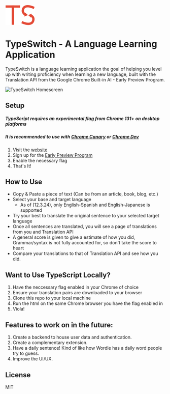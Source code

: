 ![TypeSwitch Logo](/Logo/TypeSwitch.svg)
# TypeSwitch - A Language Learning Application

TypeSwitch is a language learning application the goal of helping you level up with writing proficiency when learning a new language, built with the Translation API from the Google Chrome Built-in AI - Early Preview Program. 

![TypeSwitch Homescreen](https://github.com/user-attachments/assets/7044bbab-2b31-4c39-948a-e9a925843bd8)


## Setup
##### TypeScript requires an experimental flag from Chrome 131+ on desktop platforms
##### It is recommended to use with [Chrome Canary](https://www.google.com/chrome/canary/) or [Chrome Dev](https://www.google.com/chrome/dev/?extra=devchannel) 
#### 
1. Visit the [website]()
2. Sign up for the [Early Preview Program](https://docs.google.com/forms/d/e/1FAIpQLSfZXeiwj9KO9jMctffHPym88ln12xNWCrVkMY_u06WfSTulQg/viewform)
3. Enable the necessary flag
4. That's It!


## How to Use

- Copy & Paste a piece of text (Can be from an article, book, blog, etc.)
- Select your base and target language
    - As of (12.3.24), only English-Spanish and English-Japanese is supported   
- Try your best to translate the original sentence to your selected target language
- Once all sentences are translated, you will see a page of translations from you and Translation API
- A general score is given to give a estimate of how you did, Grammar/syntax is not fully accounted for, so don't take the score to heart
- Compare your translations to that of Translation API and see how you did. 

## Want to Use TypeScript Locally?
1. Have the neccessary flag enabled in your Chrome of choice
2. Ensure your translation pairs are downloaded to your browser
3. Clone this repo to your local machine
4. Run the html on the same Chrome browser you have the flag enabled in
5. Viola!

## Features to work on in the future: 
1. Create a backend to house user data and authentication. 
2. Create a complementary extension.  
3. Have a daily sentence! Kind of like how Wordle has a daily word people try to guess. 
4. Improve the UI/UX.

## License
MIT
